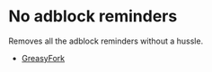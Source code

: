 # No adblock reminders

Removes all the adblock reminders without a hussle.

* [GreasyFork](https://greasyfork.org/en/scripts/436701-aternos-no-adblock-reminders)
